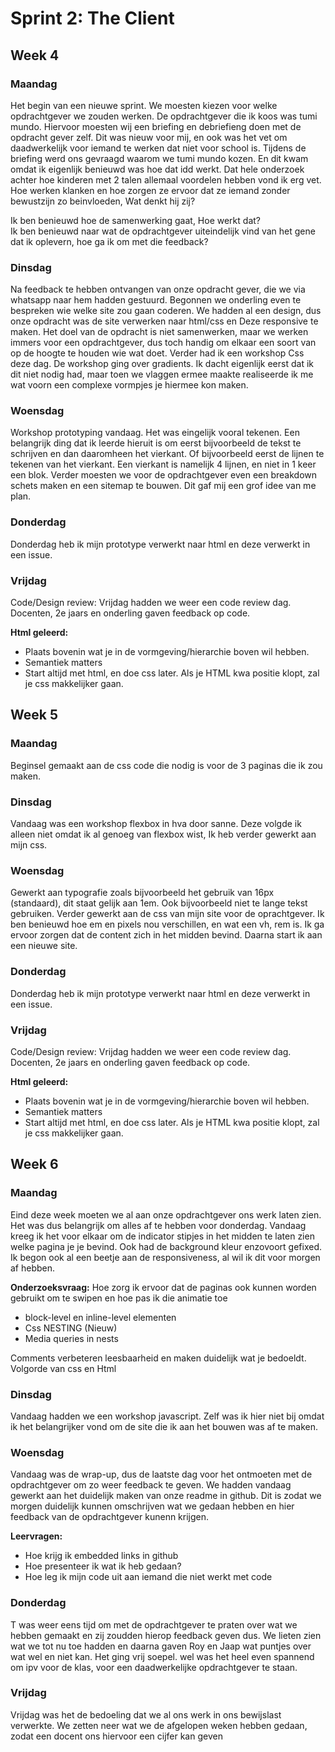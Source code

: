 # Sprint 2: The Client

## Week 4

### Maandag
Het begin van een nieuwe sprint. We moesten kiezen voor welke opdrachtgever we zouden werken. De opdrachtgever die ik koos was tumi mundo. Hiervoor moesten wij een briefing en debriefieng doen met de opdracht gever zelf. Dit was nieuw voor mij, en ook was het vet om daadwerkelijk voor iemand te werken dat niet voor school is. Tijdens de briefing werd ons gevraagd waarom we tumi mundo kozen. En dit kwam omdat ik eigenlijk benieuwd was hoe dat idd werkt. Dat hele onderzoek achter hoe kinderen met 2 talen allemaal voordelen hebben vond ik erg vet. Hoe werken klanken en hoe zorgen ze ervoor dat ze iemand zonder bewustzijn zo beinvloeden, Wat denkt hij zij?

Ik ben benieuwd hoe de samenwerking gaat, Hoe werkt dat?  
Ik ben benieuwd naar wat de opdrachtgever uiteindelijk vind van het gene dat ik oplevern, hoe ga ik om met die feedback?

### Dinsdag
Na feedback te hebben ontvangen van onze opdracht gever, die we via whatsapp naar hem hadden gestuurd. Begonnen we onderling even te bespreken wie welke site zou gaan coderen. We hadden al een design, dus onze opdracht was de site verwerken naar html/css en Deze responsive te maken. Het doel van de opdracht is niet samenwerken, maar we werken immers voor een opdrachtgever, dus toch handig om elkaar een soort van op de hoogte te houden wie wat doet. Verder had ik een workshop Css deze dag. De workshop ging over gradients. Ik dacht eigenlijk eerst dat ik dit niet nodig had, maar toen we vlaggen ermee maakte realiseerde ik me wat voorn een complexe vormpjes je hiermee kon maken.

### Woensdag
Workshop prototyping vandaag. Het was eingelijk vooral tekenen. Een belangrijk ding dat ik leerde hieruit is om eerst bijvoorbeeld de tekst te schrijven en dan daaromheen het vierkant. Of bijvoorbeeld eerst de lijnen te tekenen van het vierkant. Een vierkant is namelijk 4 lijnen, en niet in 1 keer een blok. Verder moesten we voor de opdrachtgever even een breakdown schets maken en een sitemap te bouwen. Dit gaf mij een grof idee van me plan.

### Donderdag
Donderdag heb ik mijn prototype verwerkt naar html en deze verwerkt in een issue.

### Vrijdag
Code/Design review: Vrijdag hadden we weer een code review dag. Docenten, 2e jaars en onderling gaven feedback op code.

**Html geleerd:**  
- Plaats bovenin wat je in de vormgeving/hierarchie boven wil hebben.
- Semantiek matters
- Start altijd met html, en doe css later. Als je HTML kwa positie klopt, zal je css makkelijker gaan.

## Week 5

### Maandag
Beginsel gemaakt aan de css code die nodig is voor de 3 paginas die ik zou maken.

### Dinsdag
Vandaag was een workshop flexbox in hva door sanne. Deze volgde ik alleen niet omdat ik al genoeg van flexbox wist, Ik heb verder gewerkt aan mijn css.

### Woensdag
Gewerkt aan typografie zoals bijvoorbeeld het gebruik van 16px (standaard), dit staat gelijk aan 1em. Ook bijvoorbeeld niet te lange tekst gebruiken. Verder gewerkt aan de css van mijn site voor de oprachtgever. Ik ben benieuwd hoe em en pixels nou verschillen, en wat een vh, rem is. Ik ga ervoor zorgen dat de content zich in het midden bevind. Daarna start ik aan een nieuwe site.

### Donderdag
Donderdag heb ik mijn prototype verwerkt naar html en deze verwerkt in een issue.

### Vrijdag
Code/Design review: Vrijdag hadden we weer een code review dag. Docenten, 2e jaars en onderling gaven feedback op code.

**Html geleerd:**  
- Plaats bovenin wat je in de vormgeving/hierarchie boven wil hebben.
- Semantiek matters
- Start altijd met html, en doe css later. Als je HTML kwa positie klopt, zal je css makkelijker gaan.

## Week 6

### Maandag
Eind deze week moeten we al aan onze opdrachtgever ons werk laten zien. Het was dus belangrijk om alles af te hebben voor donderdag. Vandaag kreeg ik het voor elkaar om de indicator stipjes in het midden te laten zien welke pagina je je bevind. Ook had de background kleur enzovoort gefixed. Ik begon ook al een beetje aan de responsiveness, al wil ik dit voor morgen af hebben.

**Onderzoeksvraag:** Hoe zorg ik ervoor dat de paginas ook kunnen worden gebruikt om te swipen en hoe pas ik die animatie toe

- block-level en inline-level elementen
- Css NESTING (Nieuw)
- Media queries in nests

Comments verbeteren leesbaarheid en maken duidelijk wat je bedoeldt.  
Volgorde van css en Html  

### Dinsdag
Vandaag hadden we een workshop javascript. Zelf was ik hier niet bij omdat ik het belangrijker vond om de site die ik aan het bouwen was af te maken.

### Woensdag
Vandaag was de wrap-up, dus de laatste dag voor het ontmoeten met de opdrachtgever om zo weer feedback te geven. We hadden vandaag gewerkt aan het duidelijk maken van onze readme in github. Dit is zodat we morgen duidelijk kunnen omschrijven wat we gedaan hebben en hier feedback van de opdrachtgever kunenn krijgen.

**Leervragen:**  
- Hoe krijg ik embedded links in github
- Hoe presenteer ik wat ik heb gedaan?
- Hoe leg ik mijn code uit aan iemand die niet werkt met code

### Donderdag
T was weer eens tijd om met de opdrachtgever te praten over wat we hebben gemaakt en zij zoudden hierop feedback geven dus. We lieten zien wat we tot nu toe hadden en daarna gaven Roy en Jaap wat puntjes over wat wel en niet kan. Het ging vrij soepel. wel was het heel even spannend om ipv voor de klas, voor een daadwerkelijke opdrachtgever te staan.

### Vrijdag
Vrijdag was het de bedoeling dat we al ons werk in ons bewijslast verwerkte. We zetten neer wat we de afgelopen weken hebben gedaan, zodat een docent ons hiervoor een cijfer kan geven
